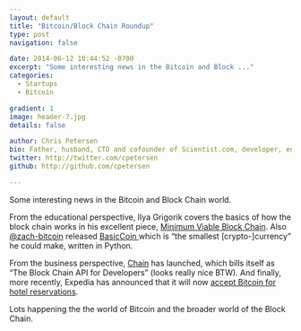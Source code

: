 ```yaml
---
layout: default
title: "Bitcoin/Block Chain Roundup"
type: post
navigation: false

date: 2014-06-12 10:44:52 -0700
excerpt: "Some interesting news in the Bitcoin and Block ..."
categories:
  - Startups
  - Bitcoin

gradient: 1
image: header-7.jpg
details: false

author: Chris Petersen
bio: Father, husband, CTO and cofounder of Scientist.com, developer, entrepreneur and technologist.
twitter: http://twitter.com/cpetersen
github: http://github.com/cpetersen

---
```



 Some interesting news in the Bitcoin and Block Chain world.  

 From the educational perspective, Ilya Grigorik covers the basics of how the block chain works in his excellent piece,  [Minimum Viable Block Chain](https://www.igvita.com/2014/05/05/minimum-viable-block-chain/). Also  [@zach-bitcoin](https://github.com/zack-bitcoin)  released  [BasicCoin ](https://github.com/zack-bitcoin/basiccoin) which is “the smallest [crypto-]currency” he could make, written in Python. 

 From the business perspective,  [Chain](https://chain.com)  has launched, which bills itself as “The Block Chain API for Developers” (looks really nice BTW). And finally, more recently, Expedia has announced that it will now  [accept Bitcoin for hotel reservations](http://blogs.wsj.com/moneybeat/2014/06/11/expedia-starts-accepting-bitcoin-for-hotel-bookings/). 

 Lots happening the the world of Bitcoin and the broader world of the Block Chain. 

 
